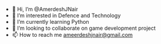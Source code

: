 - 👋 Hi, I’m @AmerdeshJNair
- 👀 I’m interested in Defence and Technology
- 🌱 I’m currently learning Python
- 💞️ I’m looking to collaborate on game development project
- 📫 How to reach me ameerdeshjnair@gmail.com

<!---
AmerdeshJNair/AmerdeshJNair is a ✨ special ✨ repository because its `README.md` (this file) appears on your GitHub profile.
You can click the Preview link to take a look at your changes.
--->
